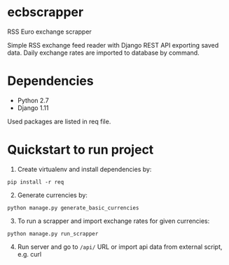 # ecbscrapper
RSS Euro exchange scrapper

Simple RSS exchange feed reader with Django REST API exporting saved data. Daily exchange rates are imported to database by command.

# Dependencies

- Python 2.7
- Django 1.11

Used packages are listed in req file.


# Quickstart to run project

1. Create virtualenv and install dependencies by:

`pip install -r req`

2. Generate currencies by:

`python manage.py generate_basic_currencies`

3. To run a scrapper and import exchange rates for given currencies:

`python manage.py run_scrapper`

4. Run server and go to `/api/` URL or import api data from external script, e.g. curl
